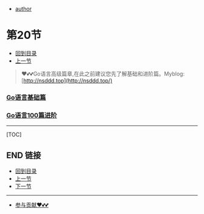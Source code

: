 + [author](https://github.com/3293172751)

# 第20节

+ [回到目录](../README.md)
+ [上一节](19.md)
> ❤️💕💕Go语言高级篇章,在此之前建议您先了解基础和进阶篇。Myblog:[http://nsddd.top](http://nsddd.top/)
###  **[Go语言基础篇](https://github.com/3293172751/Block_Chain/blob/master/TOC.md)**
###  **[Go语言100篇进阶](https://github.com/3293172751/Block_Chain/blob/master/Gomd_super/README.md)**
---
[TOC]





## END 链接
+ [回到目录](../README.md)
+ [上一节](19.md)
+ [下一节](21.md)
---
+ [参与贡献❤️💕💕](https://github.com/3293172751/Block_Chain/blob/master/Git/git-contributor.md)